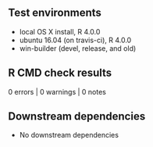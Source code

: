 ## Test environments
* local OS X install, R 4.0.0
* ubuntu 16.04 (on travis-ci), R 4.0.0
* win-builder (devel, release, and old)

## R CMD check results

0 errors | 0 warnings | 0 notes

## Downstream dependencies
* No downstream dependencies

